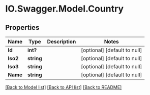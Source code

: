 # IO.Swagger.Model.Country
## Properties

Name | Type | Description | Notes
------------ | ------------- | ------------- | -------------
**Id** | **int?** |  | [optional] [default to null]
**Iso2** | **string** |  | [optional] [default to null]
**Iso3** | **string** |  | [optional] [default to null]
**Name** | **string** |  | [optional] [default to null]

[[Back to Model list]](../README.md#documentation-for-models) [[Back to API list]](../README.md#documentation-for-api-endpoints) [[Back to README]](../README.md)

